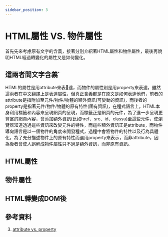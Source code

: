 ```yaml
---
sidebar_position: 3
---
```


# HTML屬性 VS. 物件屬性
首先先來考慮原有文字的含義，接著分別介紹著HTML屬性和物件屬性，最後再說明HTML經過轉變化的屬性又是如何變化。

## 這兩者間文字含義˙
HTML的屬性是用attribute來表達，而物件的屬性則是用property來表達，雖然這兩者在中文翻譯上是表達屬性，但真正含義都是在原文是如何表達他們，前者的attribute是指附加至元件/物件/物體的額外資訊(可變動的資訊)，而後者的property是指著元件/物件/物體的原有特性(固有資訊)，在程式語言上，HTML本身利用標籤和內容來呈現網頁的呈現，而標籤正是網頁的元件，為了進一步呈現更豐富的網頁內容，會添加額外資訊(比如href、src、id、classu)至這些元件，使瀏覽器知道透過這些資訊來改變元件的特性，而這些額外資訊正是attribute，而物件導向語言是以一個物件的角度來開發程式，過程中會將物件的特性以及行為具體化，為了充分描述物件上的原有特性而選用property來表示，而非attribute，因為後者會使人誤解成物件屬性只不過是額外資訊，而非原有資訊。

## HTML屬性

## 物件屬性

## HTML轉變成DOM後



## 參考資料
3. [attribute vs. property](https://www.researchgate.net/post/What-are-the-differences-between-attribute-and-properties)